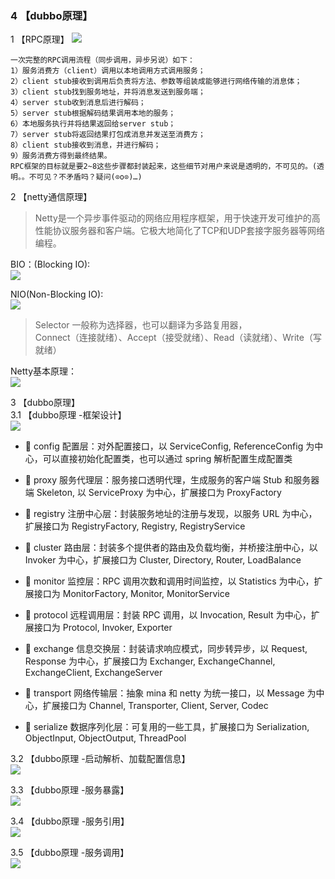 ### 4 【dubbo原理】

1 【RPC原理】
![](../99-【img】/dubbo/14-dubbo-rpc-yuanli.png)

 ```
一次完整的RPC调用流程（同步调用，异步另说）如下：
1）服务消费方（client）调用以本地调用方式调用服务；
2）client stub接收到调用后负责将方法、参数等组装成能够进行网络传输的消息体；
3）client stub找到服务地址，并将消息发送到服务端；
4）server stub收到消息后进行解码；
5）server stub根据解码结果调用本地的服务；
6）本地服务执行并将结果返回给server stub；
7）server stub将返回结果打包成消息并发送至消费方；
8）client stub接收到消息，并进行解码；
9）服务消费方得到最终结果。
RPC框架的目标就是要2~8这些步骤都封装起来，这些细节对用户来说是透明的，不可见的。(透明。。不可见？不矛盾吗？疑问(⊙o⊙)…)
```

2 【netty通信原理】   
>Netty是一个异步事件驱动的网络应用程序框架，用于快速开发可维护的高性能协议服务器和客户端。它极大地简化了TCP和UDP套接字服务器等网络编程。
  
BIO：(Blocking IO):      
![](../99-【img】/dubbo/15-dubbo-netty.png)

NIO(Non-Blocking IO):       
![](../99-【img】/dubbo/16-dubbo-netty-non.png)       
>Selector 一般称为选择器，也可以翻译为多路复用器，       
Connect（连接就绪）、Accept（接受就绪）、Read（读就绪）、Write（写就绪）

Netty基本原理：      
![](../99-【img】/dubbo/17-dubbo-netty-yuanli.png) 

3 【dubbo原理】        
3.1 【dubbo原理	-框架设计】            
![](../99-【img】/dubbo/18-dubbo-yuanli.png)             
- 	config 配置层：对外配置接口，以 ServiceConfig, ReferenceConfig 为中心，可以直接初始化配置类，也可以通过 spring 解析配置生成配置类

- 	proxy 服务代理层：服务接口透明代理，生成服务的客户端 Stub 和服务器端 Skeleton, 以 ServiceProxy 为中心，扩展接口为 ProxyFactory

- 	registry 注册中心层：封装服务地址的注册与发现，以服务 URL 为中心，扩展接口为 RegistryFactory, Registry, RegistryService

- 	cluster 路由层：封装多个提供者的路由及负载均衡，并桥接注册中心，以 Invoker 为中心，扩展接口为 Cluster, Directory, Router, LoadBalance

- 	monitor 监控层：RPC 调用次数和调用时间监控，以 Statistics 为中心，扩展接口为 MonitorFactory, Monitor, MonitorService

- 	protocol 远程调用层：封装 RPC 调用，以 Invocation, Result 为中心，扩展接口为 Protocol, Invoker, Exporter

- 	exchange 信息交换层：封装请求响应模式，同步转异步，以 Request, Response 为中心，扩展接口为 Exchanger, ExchangeChannel, ExchangeClient, ExchangeServer

- 	transport 网络传输层：抽象 mina 和 netty 为统一接口，以 Message 为中心，扩展接口为 Channel, Transporter, Client, Server, Codec

- 	serialize 数据序列化层：可复用的一些工具，扩展接口为 Serialization, ObjectInput, ObjectOutput, ThreadPool


3.2 【dubbo原理	-启动解析、加载配置信息】       
![](../99-【img】/dubbo/19-dubbo-config.png) 

3.3 【dubbo原理	-服务暴露】      
![](../99-【img】/dubbo/20-dubbo-server.png) 

3.4 【dubbo原理	-服务引用】      
![](../99-【img】/dubbo/21-dubbo-reference.png) 

3.5 【dubbo原理	-服务调用】      
![](../99-【img】/dubbo/22-dubbo-server-invoke.png) 




